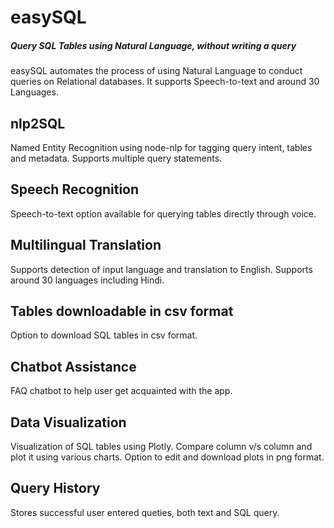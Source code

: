 # easySQL

##### Query SQL Tables using Natural Language, without writing a query

easySQL automates the process of using Natural Language to conduct queries on Relational databases. It supports Speech-to-text and around 30 Languages.
  
## nlp2SQL
Named Entity Recognition using node-nlp for tagging query intent, tables and metadata.
Supports multiple query statements.

## Speech Recognition
Speech-to-text option available for querying tables directly through voice.

## Multilingual Translation
Supports detection of input language and translation to English.
Supports around 30 languages including Hindi.

## Tables downloadable in csv format
Option to download SQL tables in csv format.

## Chatbot Assistance
FAQ chatbot to help user get acquainted with the app.

## Data Visualization
Visualization of SQL tables using Plotly.
Compare column v/s column and plot it using various charts.
Option to edit and download plots in png format.

## Query History
Stores successful user entered queties, both text and SQL query.
